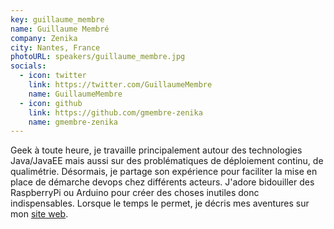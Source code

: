 ```yaml
---
key: guillaume_membre
name: Guillaume Membré
company: Zenika
city: Nantes, France
photoURL: speakers/guillaume_membre.jpg
socials:
  - icon: twitter
    link: https://twitter.com/GuillaumeMembre
    name: GuillaumeMembre
  - icon: github
    link: https://github.com/gmembre-zenika
    name: gmembre-zenika
---
```


Geek à toute heure, je travaille principalement autour des technologies Java/JavaEE mais aussi sur des problématiques de déploiement continu, de qualimétrie. Désormais, je partage son expérience pour faciliter la mise en place de démarche devops chez différents acteurs. J'adore bidouiller des RaspberryPi ou Arduino pour créer des choses inutiles donc indispensables. Lorsque le temps le permet, je décris mes aventures sur mon [site web](https://www.geekeries.fun/).